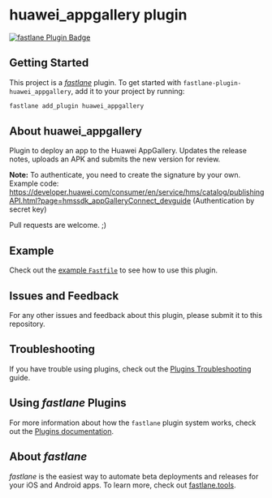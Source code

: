 # huawei_appgallery plugin

[![fastlane Plugin Badge](https://rawcdn.githack.com/fastlane/fastlane/master/fastlane/assets/plugin-badge.svg)](https://rubygems.org/gems/fastlane-plugin-huawei_appgallery)

## Getting Started

This project is a [_fastlane_](https://github.com/fastlane/fastlane) plugin. To get started with `fastlane-plugin-huawei_appgallery`, add it to your project by running:

```bash
fastlane add_plugin huawei_appgallery
```

## About huawei_appgallery

Plugin to deploy an app to the Huawei AppGallery. Updates the release notes, uploads an APK and submits the new version for review.

**Note:** To authenticate, you need to create the signature by your own. 
Example code: https://developer.huawei.com/consumer/en/service/hms/catalog/publishingAPI.html?page=hmssdk_appGalleryConnect_devguide (Authentication by secret key)

Pull requests are welcome. ;)

## Example

Check out the [example `Fastfile`](fastlane/Fastfile) to see how to use this plugin.

## Issues and Feedback

For any other issues and feedback about this plugin, please submit it to this repository.

## Troubleshooting

If you have trouble using plugins, check out the [Plugins Troubleshooting](https://docs.fastlane.tools/plugins/plugins-troubleshooting/) guide.

## Using _fastlane_ Plugins

For more information about how the `fastlane` plugin system works, check out the [Plugins documentation](https://docs.fastlane.tools/plugins/create-plugin/).

## About _fastlane_

_fastlane_ is the easiest way to automate beta deployments and releases for your iOS and Android apps. To learn more, check out [fastlane.tools](https://fastlane.tools).

